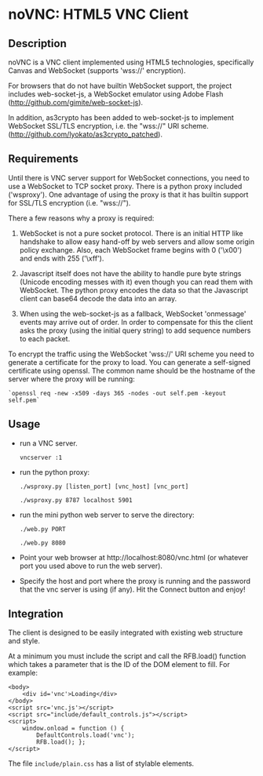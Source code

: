 noVNC: HTML5 VNC Client
======================


Description
-----------

noVNC is a VNC client implemented using HTML5 technologies,
specifically Canvas and WebSocket (supports 'wss://' encryption).

For browsers that do not have builtin WebSocket support, the project
includes web-socket-js, a WebSocket emulator using Adobe Flash
(http://github.com/gimite/web-socket-js).

In addition, as3crypto has been added to web-socket-js to implement
WebSocket SSL/TLS encryption, i.e. the "wss://" URI scheme.
(http://github.com/lyokato/as3crypto_patched).


Requirements
------------

Until there is VNC server support for WebSocket connections, you need
to use a WebSocket to TCP socket proxy. There is a python proxy
included ('wsproxy'). One advantage of using the proxy is that it has
builtin support for SSL/TLS encryption (i.e. "wss://").

There a few reasons why a proxy is required:

  1. WebSocket is not a pure socket protocol. There is an initial HTTP
     like handshake to allow easy hand-off by web servers and allow
     some origin policy exchange. Also, each WebSocket frame begins
     with 0 ('\x00') and ends with 255 ('\xff').

  2. Javascript itself does not have the ability to handle pure byte
     strings (Unicode encoding messes with it) even though you can
     read them with WebSocket. The python proxy encodes the data so
     that the Javascript client can base64 decode the data into an
     array.

  3. When using the web-socket-js as a fallback, WebSocket 'onmessage'
     events may arrive out of order. In order to compensate for this
     the client asks the proxy (using the initial query string) to add
     sequence numbers to each packet.

To encrypt the traffic using the WebSocket 'wss://' URI scheme you
need to generate a certificate for the proxy to load. You can generate
a self-signed certificate using openssl. The common name should be the
hostname of the server where the proxy will be running:

    `openssl req -new -x509 -days 365 -nodes -out self.pem -keyout self.pem`


Usage
-----

* run a VNC server.
 
    `vncserver :1`

* run the python proxy:

    `./wsproxy.py [listen_port] [vnc_host] [vnc_port]`

    `./wsproxy.py 8787 localhost 5901`


* run the mini python web server to serve the directory:

    `./web.py PORT`

    `./web.py 8080`

* Point your web browser at http://localhost:8080/vnc.html
 (or whatever port you used above to run the web server).

* Specify the host and port where the proxy is running and the
  password that the vnc server is using (if any). Hit the Connect
  button and enjoy!


Integration
-----------

The client is designed to be easily integrated with existing web
structure and style.

At a minimum you must include the script and call the RFB.load()
function which takes a parameter that is the ID of the DOM element to
fill. For example:

    <body>
        <div id='vnc'>Loading</div>
    </body>
    <script src='vnc.js'></script>
    <script src="include/default_controls.js"></script>
    <script>
        window.onload = function () {
            DefaultControls.load('vnc');
            RFB.load(); };
    </script>

The file `include/plain.css` has a list of stylable elements.
